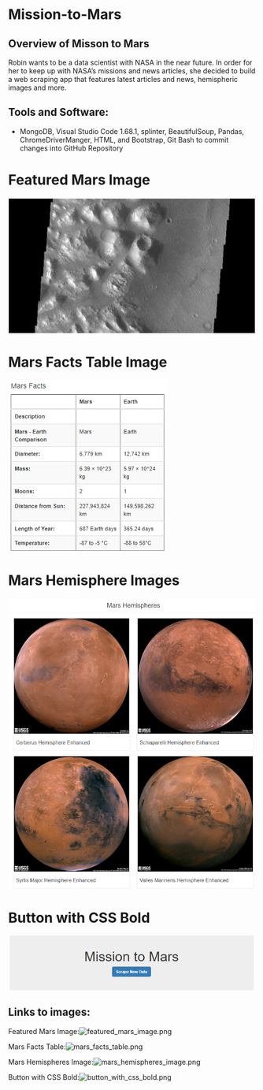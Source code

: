 # Mission-to-Mars

## Overview of Misson to Mars
Robin wants to be a data scientist with NASA in the near future. In order for her to keep up with NASA’s missions and news articles, she decided to build a web scraping app that features latest articles and news, hemispheric images and more. 



## Tools and Software: 
- MongoDB, Visual Studio Code 1.68.1, splinter, BeautifulSoup, Pandas, ChromeDriverManger, HTML, and Bootstrap, Git Bash to commit changes into GitHub Repository


# Featured Mars Image
![Featured Mars Image](/Resources/featured_mars_image.png)<br>


# Mars Facts Table Image<br>
![Mars Facts Table Image](/Resources/mars_facts_table.png)<br>


# Mars Hemisphere Images
![Mars Hemispheres Image](/Resources/mars_hemispheres_image.png)<br>


# Button with CSS Bold
![Button with CSS Bold](/Resources/button_with_css_bold.png)<br>


## Links to images:
Featured Mars Image:![featured_mars_image.png](https://github.com/bariir/Mission_to_Mars/tree/main/Resources/featured_mars_image.png?raw=true)

Mars Facts Table:![mars_facts_table.png](https://github.com/bariir/Mission_to_Mars/tree/main/Resources/mars_facts_table.png?raw=true)

Mars Hemispheres Image:![mars_hemispheres_image.png](https://github.com/bariir/Mission_to_Mars/tree/main/Resources/mars_hemispheres_image.png?raw=true)

Button with CSS Bold:![button_with_css_bold.png](https://github.com/bariir/Mission-to-Mars/tree/main/Resources/button_with_css_bold.png?raw=true)




